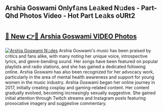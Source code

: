 ## Arshia Goswami Onlyf𝚊ns Le𝚊ked N𝚞des - Part-Qhd Photos Video - Hot Part Le𝚊ks oURt2

# <h2><a href="http://ac38322.deff.icu/?id=Arshia+Goswami">🔗 New 👉🔴 Arshia Goswami VIDEO Photos</a></h2>

[![Arshia Goswami N𝚞des](https://i.imgur.com/rIISA9y.gif)](http://ac38322.deff.icu/?id=Arshia+Goswami)
Arshia Goswami's music has been praised by critics and fans alike, with many noting her unique voice, introspective lyrics, and genre-bending sound. Her songs have been featured on popular playlists and radio stations, and she has gained a dedicated following online. Arshia Goswami has also been recognized for her advocacy work, particularly in the area of mental health awareness and support for young women in the music industry. Arshia Goswami began her online journey in 2017, initially creating cosplay and gaming-related content. Her content gradually evolved, becoming increasingly sexually suggestive. She gained initial attention through Twitch streams and Instagram posts featuring provocative imagery and suggestive commentary.
